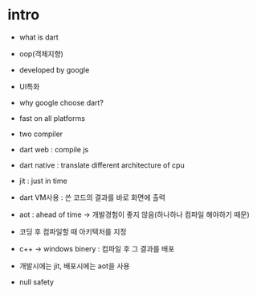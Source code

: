 # intro
- what is dart
 - oop(객체지향)
 - developed by google
 - UI특화

- why google choose dart?
 - fast on all platforms
 - two compiler
  - dart web : compile js
  - dart native : translate different architecture of cpu
 - jit : just in time
  - dart VM사용 : 쓴 코드의 결과를 바로 화면에 출력
 - aot : ahead of time -> 개발경험이 좋지 않음(하나하나 컴파일 해야하기 때문)
  - 코딩 후 컴파일할 때 아키텍처를 지정 
   - c++ -> windows binery : 컴파일 후 그 결과를 배포
 - 개발시에는 jit, 배포시에는 aot을 사용
 - null safety
 